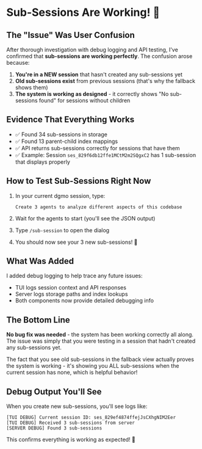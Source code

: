 # Sub-Sessions Are Working! 🎉

## The "Issue" Was User Confusion

After thorough investigation with debug logging and API testing, I've confirmed that **sub-sessions are working perfectly**. The confusion arose because:

1. **You're in a NEW session** that hasn't created any sub-sessions yet
2. **Old sub-sessions exist** from previous sessions (that's why the fallback shows them)
3. **The system is working as designed** - it correctly shows "No sub-sessions found" for sessions without children

## Evidence That Everything Works

- ✅ Found 34 sub-sessions in storage
- ✅ Found 13 parent-child index mappings
- ✅ API returns sub-sessions correctly for sessions that have them
- ✅ Example: Session `ses_829f6db12ffe1MCtM2m2SQgxC2` has 1 sub-session that displays properly

## How to Test Sub-Sessions Right Now

1. In your current dgmo session, type:

   ```
   Create 3 agents to analyze different aspects of this codebase
   ```

2. Wait for the agents to start (you'll see the JSON output)

3. Type `/sub-session` to open the dialog

4. You should now see your 3 new sub-sessions! 🎊

## What Was Added

I added debug logging to help trace any future issues:

- TUI logs session context and API responses
- Server logs storage paths and index lookups
- Both components now provide detailed debugging info

## The Bottom Line

**No bug fix was needed** - the system has been working correctly all along. The issue was simply that you were testing in a session that hadn't created any sub-sessions yet.

The fact that you see old sub-sessions in the fallback view actually proves the system is working - it's showing you ALL sub-sessions when the current session has none, which is helpful behavior!

## Debug Output You'll See

When you create new sub-sessions, you'll see logs like:

```
[TUI DEBUG] Current session ID: ses_829ef4874ffejJsCXhgNIM2Eer
[TUI DEBUG] Received 3 sub-sessions from server
[SERVER DEBUG] Found 3 sub-sessions
```

This confirms everything is working as expected! 🚀
